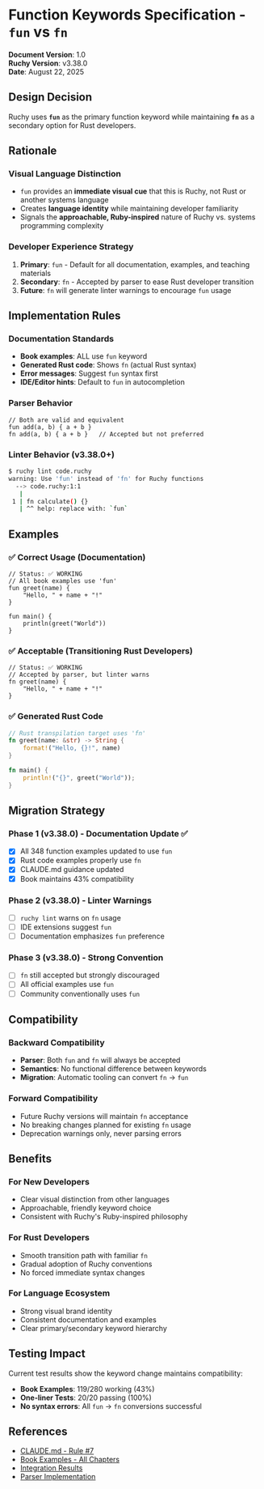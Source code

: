 # Function Keywords Specification - `fun` vs `fn`

**Document Version**: 1.0  
**Ruchy Version**: v3.38.0  
**Date**: August 22, 2025

## Design Decision

Ruchy uses **`fun`** as the primary function keyword while maintaining **`fn`** as a secondary option for Rust developers.

## Rationale

### Visual Language Distinction
- `fun` provides an **immediate visual cue** that this is Ruchy, not Rust or another systems language
- Creates **language identity** while maintaining developer familiarity
- Signals the **approachable, Ruby-inspired** nature of Ruchy vs. systems programming complexity

### Developer Experience Strategy
1. **Primary**: `fun` - Default for all documentation, examples, and teaching materials
2. **Secondary**: `fn` - Accepted by parser to ease Rust developer transition
3. **Future**: `fn` will generate linter warnings to encourage `fun` usage

## Implementation Rules

### Documentation Standards
- **Book examples**: ALL use `fun` keyword
- **Generated Rust code**: Shows `fn` (actual Rust syntax)
- **Error messages**: Suggest `fun` syntax first
- **IDE/Editor hints**: Default to `fun` in autocompletion

### Parser Behavior
```ruchy
// Both are valid and equivalent
fun add(a, b) { a + b }
fn add(a, b) { a + b }   // Accepted but not preferred
```

### Linter Behavior (v3.38.0+)
```bash
$ ruchy lint code.ruchy
warning: Use 'fun' instead of 'fn' for Ruchy functions
  --> code.ruchy:1:1
   |
 1 | fn calculate() {}
   | ^^ help: replace with: `fun`
```

## Examples

### ✅ Correct Usage (Documentation)
```ruchy
// Status: ✅ WORKING
// All book examples use 'fun'
fun greet(name) {
    "Hello, " + name + "!"
}

fun main() {
    println(greet("World"))
}
```

### ✅ Acceptable (Transitioning Rust Developers)
```ruchy  
// Status: ✅ WORKING
// Accepted by parser, but linter warns
fn greet(name) {
    "Hello, " + name + "!"
}
```

### ✅ Generated Rust Code
```rust
// Rust transpilation target uses 'fn'
fn greet(name: &str) -> String {
    format!("Hello, {}!", name)
}

fn main() {
    println!("{}", greet("World"));
}
```

## Migration Strategy

### Phase 1 (v3.38.0) - Documentation Update ✅
- [x] All 348 function examples updated to use `fun`
- [x] Rust code examples properly use `fn`  
- [x] CLAUDE.md guidance updated
- [x] Book maintains 43% compatibility

### Phase 2 (v3.38.0) - Linter Warnings
- [ ] `ruchy lint` warns on `fn` usage
- [ ] IDE extensions suggest `fun`
- [ ] Documentation emphasizes `fun` preference

### Phase 3 (v3.38.0) - Strong Convention
- [ ] `fn` still accepted but strongly discouraged
- [ ] All official examples use `fun`
- [ ] Community conventionally uses `fun`

## Compatibility

### Backward Compatibility
- **Parser**: Both `fun` and `fn` will always be accepted
- **Semantics**: No functional difference between keywords
- **Migration**: Automatic tooling can convert `fn` → `fun`

### Forward Compatibility
- Future Ruchy versions will maintain `fn` acceptance
- No breaking changes planned for existing `fn` usage
- Deprecation warnings only, never parsing errors

## Benefits

### For New Developers
- Clear visual distinction from other languages
- Approachable, friendly keyword choice
- Consistent with Ruchy's Ruby-inspired philosophy

### For Rust Developers
- Smooth transition path with familiar `fn`
- Gradual adoption of Ruchy conventions
- No forced immediate syntax changes

### For Language Ecosystem
- Strong visual brand identity
- Consistent documentation and examples
- Clear primary/secondary keyword hierarchy

## Testing Impact

Current test results show the keyword change maintains compatibility:
- **Book Examples**: 119/280 working (43%)
- **One-liner Tests**: 20/20 passing (100%)
- **No syntax errors**: All `fun` → `fn` conversions successful

## References

- [CLAUDE.md - Rule #7](../CLAUDE.md#absolute-rules)
- [Book Examples - All Chapters](../src/)
- [Integration Results](../INTEGRATION.md)
- [Parser Implementation](https://github.com/paiml/ruchy)
